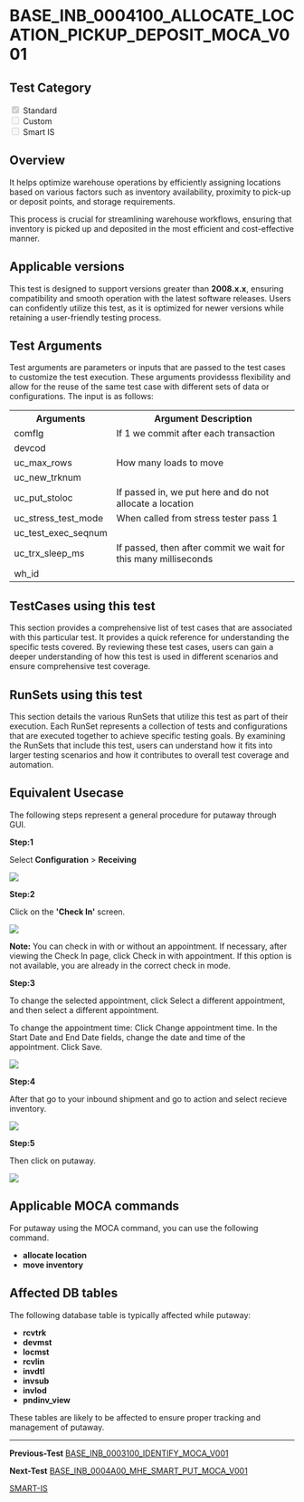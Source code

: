 # **BASE_INB_0004100_ALLOCATE_LOCATION_PICKUP_DEPOSIT_MOCA_V001**


<!-- SMART_DOC_GEN_TEST_DESCR - Start -->
<!-- SMART_DOC_GEN_TEST_DESCR - End -->

## **Test Category**

<input type="checkbox" checked disabled> Standard
<br>
<input type="checkbox" disabled> Custom
<br>
<input type="checkbox" disabled> Smart IS

## **Overview**

It helps optimize warehouse operations by efficiently assigning locations based on various factors such as inventory availability, proximity to pick-up or deposit points, and storage requirements.

This process is crucial for streamlining warehouse workflows, ensuring that inventory is picked up and deposited in the most efficient and cost-effective manner. 

## **Applicable versions**

This test is designed to support versions greater than **2008.x.x**,
ensuring compatibility and smooth operation with the latest software
releases. Users can confidently utilize this test, as it is optimized
for newer versions while retaining a user-friendly testing process.

## **Test Arguments**

Test arguments are parameters or inputs that are passed to the test
cases to customize the test execution. These arguments providesss
flexibility and allow for the reuse of the same test case with different
sets of data or configurations. The input is as follows:


<!-- SMART_DOC_GEN_TEST_ARG - Start -->
<table>
<tr><th>Arguments</th><th>Argument Description</th></tr>
<tr><td>comflg</td><td>If 1 we commit after each transaction</td></tr>
<tr><td>devcod</td><td></td></tr>
<tr><td>uc_max_rows</td><td>How many loads to move</td></tr>
<tr><td>uc_new_trknum</td><td></td></tr>
<tr><td>uc_put_stoloc</td><td>If passed in, we put here and do not allocate a location</td></tr>
<tr><td>uc_stress_test_mode</td><td>When called from stress tester pass 1</td></tr>
<tr><td>uc_test_exec_seqnum</td><td></td></tr>
<tr><td>uc_trx_sleep_ms</td><td>If passed, then after commit we wait for this many milliseconds</td></tr>
<tr><td>wh_id</td><td></td></tr>
</table>
<!-- SMART_DOC_GEN_TEST_ARG - End -->

## **TestCases using this test**

This section provides a comprehensive list of test cases that are associated with this particular test. It provides a quick reference for understanding the specific tests covered. By reviewing these test cases, users can gain a deeper understanding of how this test is used in different scenarios and ensure comprehensive test coverage.


<!-- SMART_DOC_GEN_TEST_CASE_USING_THIS - Start -->
<!-- SMART_DOC_GEN_TEST_CASE_USING_THIS - End -->

## **RunSets using this test**

This section details the various RunSets that utilize this test as part of their execution. Each RunSet represents a collection of tests and configurations that are executed together to achieve specific testing goals. By examining the RunSets that include this test, users can understand how it fits into larger testing scenarios and how it contributes to overall test coverage and automation.


<!-- SMART_DOC_GEN_RUN_SET_USING_THIS - Start -->
<!-- SMART_DOC_GEN_RUN_SET_USING_THIS - End -->

## **Equivalent Usecase**

The following steps represent a general procedure for putaway through GUI.

**Step:1**

Select **Configuration** > **Receiving**

![](BASE_INB_0004100_ALLOCATE_LOCATION_PICKUP_DEPOSIT_MOCA_V001/image1.png)

**Step:2**

Click on the **'Check In'** screen.

![](BASE_INB_0004100_ALLOCATE_LOCATION_PICKUP_DEPOSIT_MOCA_V001/image2.png)

**Note:** You can check in with or without an appointment. If necessary, after viewing the Check In page, click Check in with appointment. If this option is not available, you are already in the correct check in mode.

**Step:3**

To change the selected appointment, click Select a different appointment, and then select a different appointment.

To change the appointment time:
    Click Change appointment time.
    In the Start Date and End Date fields, change the date and time of the appointment.
    Click Save.

![](BASE_INB_0004100_ALLOCATE_LOCATION_PICKUP_DEPOSIT_MOCA_V001/image3.png)

**Step:4**

After that go to your inbound shipment and go to action and select recieve inventory.

![](BASE_INB_0004100_ALLOCATE_LOCATION_PICKUP_DEPOSIT_MOCA_V001/image4.png)

**Step:5**

Then click on putaway.

![](BASE_INB_0004100_ALLOCATE_LOCATION_PICKUP_DEPOSIT_MOCA_V001/image5.png)



## **Applicable MOCA commands**

For putaway using the MOCA command, you can use the following command.

-  **allocate location**
-  **move inventory**


## **Affected DB tables**

The following database table is typically affected while putaway:

- **rcvtrk**
- **devmst**
- **locmst**
- **rcvlin**
- **invdtl**
- **invsub**
- **invlod**
- **pndinv_view**

These tables are likely to be affected to ensure proper tracking and management of putaway.

---
 **Previous-Test**
 [BASE_INB_0003100_IDENTIFY_MOCA_V001](./tests_docs/BASE_INB_0003100_IDENTIFY_MOCA_V001.md)
 
 **Next-Test**
  [BASE_INB_0004A00_MHE_SMART_PUT_MOCA_V001](./tests_docs/BASE_INB_0004A00_MHE_SMART_PUT_MOCA_V001.md)
  
[SMART-IS](https://www.smart-is.pk) 